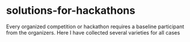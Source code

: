 # solutions-for-hackathons
Every organized competition or hackathon requires a baseline participant from the organizers. Here I have collected several varieties for all cases
